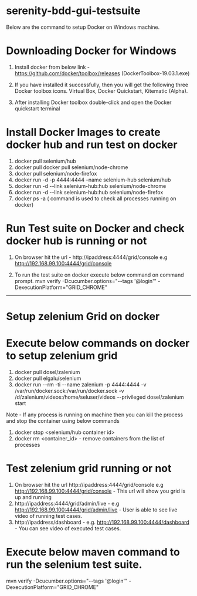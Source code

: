 # serenity-bdd-gui-testsuite
Below are the command to setup Docker on Windows machine.

# Downloading Docker for Windows

1. Install docker from below link - https://github.com/docker/toolbox/releases (DockerToolbox-19.03.1.exe)

2. If you have installed it successfully, then you will get the following three Docker toolbox icons. 
  Virtual Box, Docker Quickstart, Kitematic (Alpha).

3. After installing Docker toolbox double-click and open the Docker quickstart terminal

# Install Docker Images to create docker hub and run test on docker

1. docker pull selenium/hub
2. docker pull docker pull selenium/node-chrome
3. docker pull selenium/node-firefox
4. docker run -d -p 4444:4444 –name selenium-hub selenium/hub
5. docker run -d --link selenium-hub:hub selenium/node-chrome
6. docker run -d --link selenium-hub:hub selenium/node-firefox
7. docker ps -a ( command is used to check all processes running on docker)

# Run Test suite on Docker and check docker hub is running or not

1. On browser hit the url - http://ipaddress:4444/grid/console e.g http://192.168.99.100:4444/grid/console

2. To run the test suite on docker execute below command on command prompt.
mvn verify -Dcucumber.options="--tags '@login'" -DexecutionPlatform="GRID_CHROME"

-----------------------------------------------------------------------------------------------

# Setup zelenium Grid on docker

# Execute below commands on docker to setup zelenium grid
1. docker pull dosel/zalenium
2. docker pull elgalu/selenium
3. docker run --rm -ti --name zalenium -p 4444:4444 -v /var/run/docker.sock:/var/run/docker.sock -v /d/zalenium/videos:/home/seluser/videos --privileged dosel/zalenium start

Note - If any process is running on machine then you can kill the process and stop the container using below commands
1. docker stop <selenium/hub container id>
2. docker rm <container_id> - remove containers from the list of processes

# Test zelenium grid running or not

1. On browser hit the url  http://ipaddress:4444/grid/console e.g http://192.168.99.100:4444/grid/console - This url will show you grid is up and running
2. http://ipaddress:4444/grid/admin/live - e.g http://192.168.99.100:4444/grid/admin/live  - User is able to see live video of running test cases.
3. http://ipaddress/dashboard -  e.g. http://192.168.99.100:4444/dashboard - You can see video of executed test cases. 

# Execute below maven command to run the selenium test suite.

mvn verify -Dcucumber.options="--tags '@login'" -DexecutionPlatform="GRID_CHROME"












